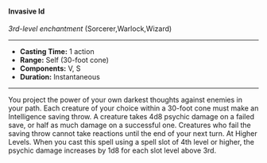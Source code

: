 #### Invasive Id
*3rd-level enchantment* (Sorcerer,Warlock,Wizard)
___
- **Casting Time:** 1 action
- **Range:** Self (30-foot cone)
- **Components:** V, S
- **Duration:** Instantaneous
---
You project the power of your own darkest thoughts
against enemies in your path. Each creature of your
choice within a 30-foot cone must make an
Intelligence saving throw. A creature takes 4d8
psychic damage on a failed save, or half as much
damage on a successful one. Creatures who fail the
saving throw cannot take reactions until the end of
your next turn.
At Higher Levels. When you cast this spell using
a spell slot of 4th level or higher, the psychic
damage increases by 1d8 for each slot level above
3rd.
